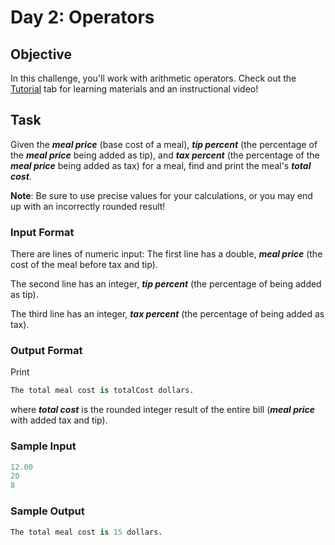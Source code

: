 # Day 2: Operators

## Objective 
In this challenge, you'll work with arithmetic operators. Check out the [Tutorial](https://www.hackerrank.com/challenges/30-operators/tutorial) tab for learning materials and an instructional video!

## Task 
Given the **_meal price_** (base cost of a meal), **_tip percent_** (the percentage of the **_meal price_** being added as tip), and **_tax percent_** (the percentage of the **_meal price_** being added as tax) for a meal, find and print the meal's **_total cost_**.

**Note**: 
Be sure to use precise values for your calculations, or you may end up with an incorrectly rounded result!

### Input Format

There are  lines of numeric input: 
The first line has a double, **_meal price_** (the cost of the meal before tax and tip).

The second line has an integer, **_tip percent_** (the percentage of  being added as tip). 

The third line has an integer, **_tax percent_**  (the percentage of  being added as tax).

### Output Format

Print 
```Python
The total meal cost is totalCost dollars.
```
where **_total cost_** is the rounded integer result of the entire bill (**_meal price_** with added tax and tip).

### Sample Input

```Python
12.00
20
8
```

### Sample Output

```Python
The total meal cost is 15 dollars.
```
